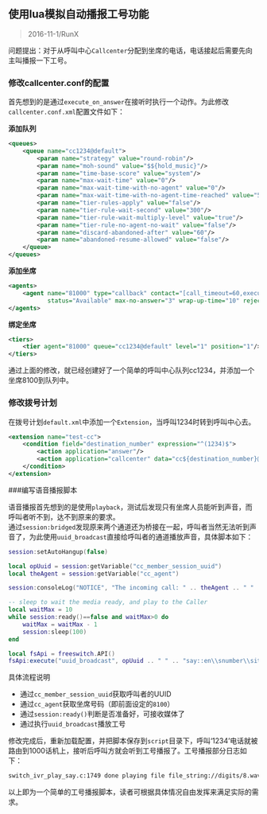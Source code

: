 ## 使用lua模拟自动播报工号功能

> 2016-11-1/RunX

问题提出：对于从呼叫中心`Callcenter`分配到坐席的电话，电话接起后需要先向主叫播报一下工号。  

### 修改callcenter.conf的配置

首先想到的是通过`execute_on_answer`在接听时执行一个动作。为此修改`callcenter.conf.xml`配置文件如下： 
 
**添加队列**

```xml
<queues>
	<queue name="cc1234@default">
		<param name="strategy" value="round-robin"/>
		<param name="moh-sound" value="$${hold_music}"/>
		<param name="time-base-score" value="system"/>
		<param name="max-wait-time" value="0"/>
		<param name="max-wait-time-with-no-agent" value="0"/>
		<param name="max-wait-time-with-no-agent-time-reached" value="5"/>
		<param name="tier-rules-apply" value="false"/>
		<param name="tier-rule-wait-second" value="300"/>
		<param name="tier-rule-wait-multiply-level" value="true"/>
		<param name="tier-rule-no-agent-no-wait" value="false"/>
		<param name="discard-abandoned-after" value="60"/>
		<param name="abandoned-resume-allowed" value="false"/>
	</queue>
</queues>
```

**添加坐席**

```xml
<agents>  
	<agent name="81000" type="callback" contact="[call_timeout=60,execute_on_answer='lua sayNumber.lua']user/1000"
	       status="Available" max-no-answer="3" wrap-up-time="10" reject-delay-time="10" busy-delay-time="30" />
</agents>
```  

**绑定坐席**

```xml
<tiers>
	<tier agent="81000" queue="cc1234@default" level="1" position="1"/> 
</tiers>
```  

通过上面的修改，就已经创建好了一个简单的呼叫中心队列cc1234，并添加一个坐席8100到队列中。

### 修改拨号计划

在拨号计划`default.xml`中添加一个`Extension`，当呼叫1234时转到呼叫中心去。

```xml
<extension name="test-cc">
	<condition field="destination_number" expression="^(1234)$">
		<action application="answer"/>
		<action application="callcenter" data="cc${destination_number}@default"/>
	</condition>
</extension>
```

###编写语音播报脚本

语音播报首先想到的是使用`playback`，测试后发现只有坐席人员能听到声音，而呼叫者听不到，达不到原来的要求。  
通过`session:bridged`发现原来两个通道还为桥接在一起，呼叫者当然无法听到声音了，为此使用`uuid_broadcast`直接给呼叫者的通道播放声音，具体脚本如下：

```lua
session:setAutoHangup(false)

local opUuid = session:getVariable("cc_member_session_uuid")
local theAgent = session:getVariable("cc_agent")

session:consoleLog("NOTICE", "The incoming call: " .. theAgent .. " " .. opUuid)

-- sleep to wait the media ready, and play to the Caller
local waitMax = 10
while session:ready()==false and waitMax>0 do
	waitMax = waitMax - 1
	session:sleep(100)
end

local fsApi = freeswitch.API()
fsApi:execute("uuid_broadcast", opUuid .. " " .. "say::en\\snumber\\siterated\\s" .. theAgent)  
```  

具体流程说明

* 通过`cc_member_session_uuid`获取呼叫者的UUID  
* 通过`cc_agent`获取坐席号码（即前面设定的`8100`）
* 通过`session:ready()`判断是否准备好，可接收媒体了  
* 通过执行`uuid_broadcast`播放工号

修改完成后，重新加载配置，并把脚本保存到`script`目录下，呼叫‘1234’电话就被路由到1000话机上，接听后呼叫方就会听到工号播报了。工号播报部分日志如下：

```bash
switch_ivr_play_say.c:1749 done playing file file_string://digits/8.wav!digits/1.wav!digits/0.wav!digits/0.wav!digits/0.wav
```

以上即为一个简单的工号播报脚本，读者可根据具体情况自由发挥来满足实际的需求。
